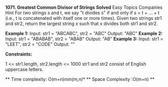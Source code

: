 **1071. Greatest Common Divisor of Strings**
**Solved**
Easy Topics Companies
Hint
For two strings s and t, we say "t divides s" if and only if s = t + ... + t (i.e., t is concatenated with itself one or more times).
Given two strings str1 and str2, return the largest string x such that x divides both str1 and str2.

**Example 1:**
Input: str1 = "ABCABC", str2 = "ABC"
Output: "ABC"
**Example 2:**
Input: str1 = "ABABAB", str2 = "ABAB"
Output: "AB"
**Example 3:**
Input: str1 = "LEET", str2 = "CODE"
Output: ""

**Constraints:**

1 <= str1.length, str2.length <= 1000
str1 and str2 consist of English uppercase letters.

** Time complexity: O(m+n)*min(m,n)**
** Space Complexity :O(m+n) **
